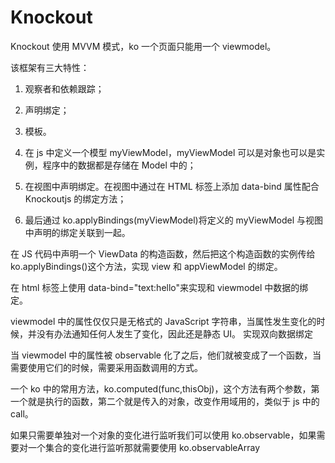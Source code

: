 # Knockout

Knockout 使用 MVVM 模式，ko 一个页面只能用一个 viewmodel。

该框架有三大特性：

1. 观察者和依赖跟踪；
2. 声明绑定；
3. 模板。

4. 在 js 中定义一个模型 myViewModel，myViewModel 可以是对象也可以是实例，程序中的数据都是存储在 Model 中的；
5. 在视图中声明绑定。在视图中通过在 HTML 标签上添加 data-bind 属性配合 Knockoutjs 的绑定方法；
6. 最后通过 ko.applyBindings(myViewModel)将定义的 myViewModel 与视图中声明的绑定关联到一起。

在 JS 代码中声明一个 ViewData 的构造函数，然后把这个构造函数的实例传给 ko.applyBindings()这个方法，实现 view 和 appViewModel 的绑定。

在 html 标签上使用 data-bind="text:hello"来实现和 viewmodel 中数据的绑定。

viewmodel 中的属性仅仅只是无格式的 JavaScript 字符串，当属性发生变化的时候，并没有办法通知任何人发生了变化，因此还是静态 UI。
实现双向数据绑定

当 viewmodel 中的属性被 observable 化了之后，他们就被变成了一个函数，当需要使用它们的时候，需要采用函数调用的方式。

一个 ko 中的常用方法，ko.computed(func,thisObj)，这个方法有两个参数，第一个就是执行的函数，第二个就是传入的对象，改变作用域用的，类似于 js 中的 call。

如果只需要单独对一个对象的变化进行监听我们可以使用 ko.observable，如果需要对一个集合的变化进行监听那就需要使用 ko.observableArray
